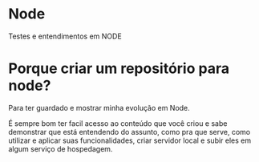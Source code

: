 # Node
Testes e entendimentos em NODE

# Porque criar um repositório para node?
Para ter guardado e mostrar minha evolução em Node.

É sempre bom ter facil acesso ao conteúdo que você criou e sabe demonstrar que está entendendo do assunto, como pra que serve, como utilizar e aplicar suas funcionalidades, criar servidor local e subir eles em algum serviço de hospedagem.

